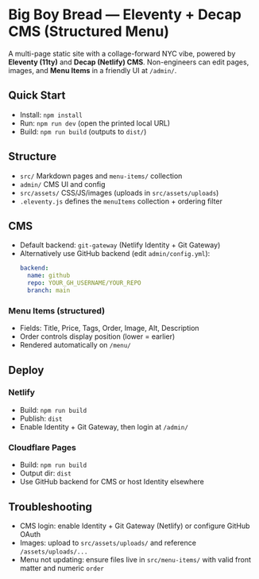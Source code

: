 # Big Boy Bread — Eleventy + Decap CMS (Structured Menu)

A multi-page static site with a collage-forward NYC vibe, powered by **Eleventy (11ty)** and **Decap (Netlify) CMS**.
Non-engineers can edit pages, images, and **Menu Items** in a friendly UI at `/admin/`.

## Quick Start
- Install: `npm install`
- Run: `npm run dev` (open the printed local URL)
- Build: `npm run build` (outputs to `dist/`)

## Structure
- `src/` Markdown pages and `menu-items/` collection
- `admin/` CMS UI and config
- `src/assets/` CSS/JS/images (uploads in `src/assets/uploads`)
- `.eleventy.js` defines the `menuItems` collection + ordering filter

## CMS
- Default backend: `git-gateway` (Netlify Identity + Git Gateway)
- Alternatively use GitHub backend (edit `admin/config.yml`):
  ```yaml
  backend:
    name: github
    repo: YOUR_GH_USERNAME/YOUR_REPO
    branch: main
  ```

### Menu Items (structured)
- Fields: Title, Price, Tags, Order, Image, Alt, Description
- Order controls display position (lower = earlier)
- Rendered automatically on `/menu/`

## Deploy
### Netlify
- Build: `npm run build`
- Publish: `dist`
- Enable Identity + Git Gateway, then login at `/admin/`

### Cloudflare Pages
- Build: `npm run build`
- Output dir: `dist`
- Use GitHub backend for CMS or host Identity elsewhere

## Troubleshooting
- CMS login: enable Identity + Git Gateway (Netlify) or configure GitHub OAuth
- Images: upload to `src/assets/uploads/` and reference `/assets/uploads/...`
- Menu not updating: ensure files live in `src/menu-items/` with valid front matter and numeric `order`
